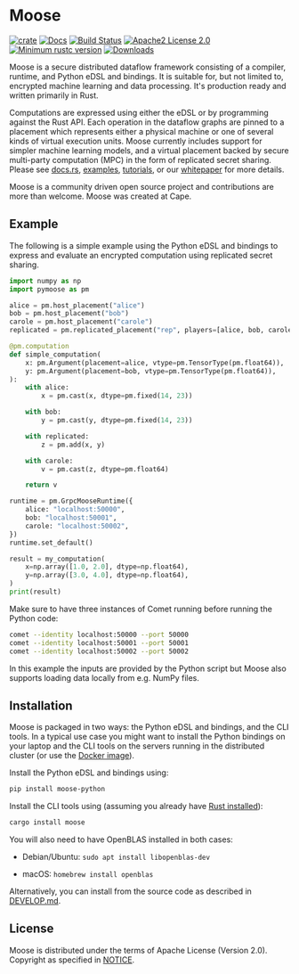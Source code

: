 # Moose

[![crate][crate-image]][crate-link]
[![Docs][docs-image]][docs-link]
[![Build Status][build-image]][build-link]
[![Apache2 License 2.0][license-image]][license-link]
[![Minimum rustc version][rustc-image]][rustc-link]
[![Downloads][downloads-image]][crate-link]

Moose is a secure distributed dataflow framework consisting of a compiler, runtime, and Python eDSL and bindings. It is suitable for, but not limited to, encrypted machine learning and data processing. It's production ready and written primarily in Rust.

Computations are expressed using either the eDSL or by programming against the Rust API. Each operation in the dataflow graphs are pinned to a placement which represents either a physical machine or one of several kinds of virtual execution units. Moose currently includes support for simpler machine learning models, and a virtual placement backed by secure multi-party computation (MPC) in the form of replicated secret sharing. Please see [docs.rs](https://docs.rs/moose/), [examples](https://github.com/tf-encrypted/moose/tree/main/pymoose/examples), [tutorials](https://github.com/tf-encrypted/moose/tree/main/tutorials), or our [whitepaper](https://github.com/tf-encrypted/moose-whitepaper) for more details.

Moose is a community driven open source project and contributions are more than welcome. Moose was created at Cape.

## Example

The following is a simple example using the Python eDSL and bindings to express and evaluate an encrypted computation using replicated secret sharing.

```python
import numpy as np
import pymoose as pm

alice = pm.host_placement("alice")
bob = pm.host_placement("bob")
carole = pm.host_placement("carole")
replicated = pm.replicated_placement("rep", players=[alice, bob, carole])

@pm.computation
def simple_computation(
    x: pm.Argument(placement=alice, vtype=pm.TensorType(pm.float64)),
    y: pm.Argument(placement=bob, vtype=pm.TensorType(pm.float64)),
):
    with alice:
        x = pm.cast(x, dtype=pm.fixed(14, 23))

    with bob:
        y = pm.cast(y, dtype=pm.fixed(14, 23))

    with replicated:
        z = pm.add(x, y)

    with carole:
        v = pm.cast(z, dtype=pm.float64)

    return v

runtime = pm.GrpcMooseRuntime({
    alice: "localhost:50000",
    bob: "localhost:50001",
    carole: "localhost:50002",
})
runtime.set_default()

result = my_computation(
    x=np.array([1.0, 2.0], dtype=np.float64),
    y=np.array([3.0, 4.0], dtype=np.float64),
)
print(result)
```

Make sure to have three instances of Comet running before running the Python code:

```sh
comet --identity localhost:50000 --port 50000
comet --identity localhost:50001 --port 50001
comet --identity localhost:50002 --port 50002
```

In this example the inputs are provided by the Python script but Moose also supports loading data locally from e.g. NumPy files.


## Installation

Moose is packaged in two ways: the Python eDSL and bindings, and the CLI tools. In a typical use case you might want to install the Python bindings on your laptop and the CLI tools on the servers running in the distributed cluster (or use the [Docker image](https://hub.docker.com/r/tfencrypted/moose)).

Install the Python eDSL and bindings using:

```sh
pip install moose-python
```

Install the CLI tools using (assuming you already have [Rust installed](https://www.rust-lang.org/learn/get-started)):

```sh
cargo install moose
```

You will also need to have OpenBLAS installed in both cases:

- Debian/Ubuntu: `sudo apt install libopenblas-dev`

- macOS: `homebrew install openblas`

Alternatively, you can install from the source code as described in [DEVELOP.md](./DEVELOP.md).

## License

Moose is distributed under the terms of Apache License (Version 2.0). Copyright as specified in [NOTICE](./NOTICE).


[//]: # (badges)


[crate-image]: https://img.shields.io/crates/v/moose.svg
[crate-link]: https://crates.io/crates/moose
[docs-image]: https://docs.rs/moose/badge.svg
[docs-link]: https://docs.rs/moose
[build-image]: https://github.com/tf-encrypted/moose/workflows/CI/badge.svg
[build-link]: https://github.com/tf-encrypted/moose/actions
[license-image]: https://img.shields.io/badge/license-Apache%20License%202.0-blue.svg?style=flat
[license-link]: https://www.apache.org/licenses/LICENSE-2.0
[rustc-image]: https://img.shields.io/badge/rustc-1.56+-blue.svg
[rustc-link]: https://github.com/tf-encrypted/moose#rust-version-requirements
[downloads-image]: https://img.shields.io/crates/d/moose.svg
